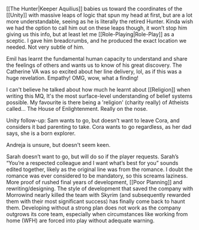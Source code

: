 [[The Hunter|Keeper Aquilius]] babies us toward the coordinates of the [[Unity]] with massive leaps of logic that spun my head at first, but are a lot more understandable, seeing as he is literally the retired Hunter. 
Kinda wish we had the option to call him out on these leaps though, it won’t stop him giving us this info, but at least let me [[Role-Playing|Role-Play]] as a sceptic. 
I gave him breadcrumbs, and he produced the exact location we needed. Not very subtle of him.

Emil has learnt the fundamental human capacity to understand and share the feelings of others and wants us to know of his great discovery. The Catherine VA was so excited about her line delivery, lol, as if this was a huge revelation. Empathy! OMG, wow, what a finding!

I can't believe he talked about how much he learnt about [[Religion]] when writing this MQ, It's the most surface-level understanding of belief systems possible. My favourite is there being a 'religion' (charity really) of Atheists called... The House of Enlightenment. Really on the nose.

Unity follow-up: Sam wants to go, but doesn’t want to leave Cora, and considers it bad parenting to take. 
Cora wants to go regardless, as her dad says, she is a born explorer. 

Andreja is unsure, but doesn't seem keen. 

Sarah doesn’t want to go, but will do so if the player requests. 
	Sarah’s “You’re a respected colleague and I want what’s best for you” sounds edited together, likely as the original line was from the romance. I doubt the romance was ever considered to be mandatory, so this screams laziness. More proof of rushed final years of development, [[Poor Planning]] and rewriting/designing. 
The style of development that saved the company with Morrowind nearly killed the team with Skyrim (and subsequently rewarded them with their most significant success) has finally come back to haunt them. Developing without a strong plan does not work as the company outgrows its core team, especially when circumstances like working from home (WFH) are forced into play without adequate warning.



